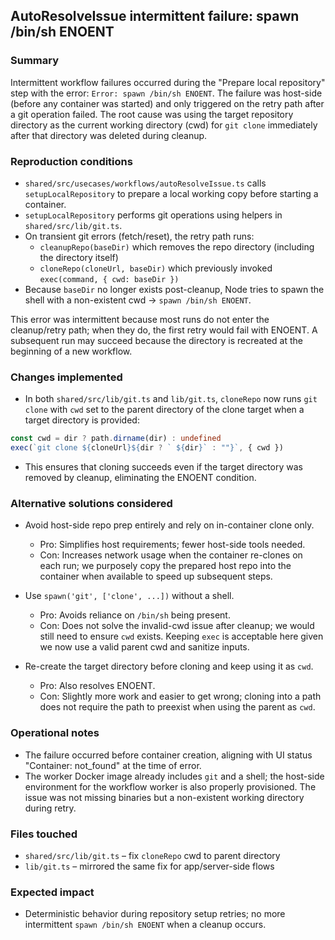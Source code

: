 ## AutoResolveIssue intermittent failure: spawn /bin/sh ENOENT

### Summary

Intermittent workflow failures occurred during the "Prepare local repository" step with the error: `Error: spawn /bin/sh ENOENT`. The failure was host-side (before any container was started) and only triggered on the retry path after a git operation failed. The root cause was using the target repository directory as the current working directory (cwd) for `git clone` immediately after that directory was deleted during cleanup.

### Reproduction conditions

- `shared/src/usecases/workflows/autoResolveIssue.ts` calls `setupLocalRepository` to prepare a local working copy before starting a container.
- `setupLocalRepository` performs git operations using helpers in `shared/src/lib/git.ts`.
- On transient git errors (fetch/reset), the retry path runs:
  - `cleanupRepo(baseDir)` which removes the repo directory (including the directory itself)
  - `cloneRepo(cloneUrl, baseDir)` which previously invoked `exec(command, { cwd: baseDir })`
- Because `baseDir` no longer exists post-cleanup, Node tries to spawn the shell with a non-existent cwd → `spawn /bin/sh ENOENT`.

This error was intermittent because most runs do not enter the cleanup/retry path; when they do, the first retry would fail with ENOENT. A subsequent run may succeed because the directory is recreated at the beginning of a new workflow.

### Changes implemented

- In both `shared/src/lib/git.ts` and `lib/git.ts`, `cloneRepo` now runs `git clone` with `cwd` set to the parent directory of the clone target when a target directory is provided:

```ts
const cwd = dir ? path.dirname(dir) : undefined
exec(`git clone ${cloneUrl}${dir ? ` ${dir}` : ""}`, { cwd })
```

- This ensures that cloning succeeds even if the target directory was removed by cleanup, eliminating the ENOENT condition.

### Alternative solutions considered

- Avoid host-side repo prep entirely and rely on in-container clone only.
  - Pro: Simplifies host requirements; fewer host-side tools needed.
  - Con: Increases network usage when the container re-clones on each run; we purposely copy the prepared host repo into the container when available to speed up subsequent steps.

- Use `spawn('git', ['clone', ...])` without a shell.
  - Pro: Avoids reliance on `/bin/sh` being present.
  - Con: Does not solve the invalid-cwd issue after cleanup; we would still need to ensure `cwd` exists. Keeping `exec` is acceptable here given we now use a valid parent cwd and sanitize inputs.

- Re-create the target directory before cloning and keep using it as `cwd`.
  - Pro: Also resolves ENOENT.
  - Con: Slightly more work and easier to get wrong; cloning into a path does not require the path to preexist when using the parent as `cwd`.

### Operational notes

- The failure occurred before container creation, aligning with UI status "Container: not_found" at the time of error.
- The worker Docker image already includes `git` and a shell; the host-side environment for the workflow worker is also properly provisioned. The issue was not missing binaries but a non-existent working directory during retry.

### Files touched

- `shared/src/lib/git.ts` – fix `cloneRepo` cwd to parent directory
- `lib/git.ts` – mirrored the same fix for app/server-side flows

### Expected impact

- Deterministic behavior during repository setup retries; no more intermittent `spawn /bin/sh ENOENT` when a cleanup occurs.


